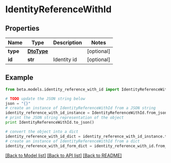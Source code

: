 # IdentityReferenceWithId


## Properties
Name | Type | Description | Notes
------------ | ------------- | ------------- | -------------
**type** | [**DtoType**](DtoType.md) |  | [optional] 
**id** | **str** | Identity id | [optional] 

## Example

```python
from beta.models.identity_reference_with_id import IdentityReferenceWithId

# TODO update the JSON string below
json = "{}"
# create an instance of IdentityReferenceWithId from a JSON string
identity_reference_with_id_instance = IdentityReferenceWithId.from_json(json)
# print the JSON string representation of the object
print IdentityReferenceWithId.to_json()

# convert the object into a dict
identity_reference_with_id_dict = identity_reference_with_id_instance.to_dict()
# create an instance of IdentityReferenceWithId from a dict
identity_reference_with_id_form_dict = identity_reference_with_id.from_dict(identity_reference_with_id_dict)
```
[[Back to Model list]](../README.md#documentation-for-models) [[Back to API list]](../README.md#documentation-for-api-endpoints) [[Back to README]](../README.md)


